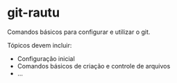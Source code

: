 git-rautu
=========

Comandos básicos para configurar e utilizar o git.

Tópicos devem incluir:

* Configuração inicial
* Comandos básicos de criação e controle de arquivos
* ...
